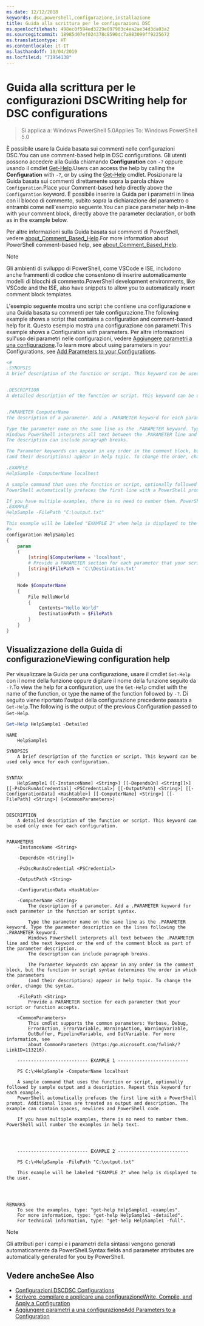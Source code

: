 ```yaml
---
ms.date: 12/12/2018
keywords: dsc,powershell,configurazione,installazione
title: Guida alla scrittura per le configurazioni DSC
ms.openlocfilehash: 498ec0f594ed3229e097903c4ea2ae34d3da03a2
ms.sourcegitcommit: 18985d07ef024378c8590dc7a983099ff9225672
ms.translationtype: HT
ms.contentlocale: it-IT
ms.lasthandoff: 10/04/2019
ms.locfileid: "71954138"
---
```

# <a name="writing-help-for-dsc-configurations"></a><span data-ttu-id="eb509-103">Guida alla scrittura per le configurazioni DSC</span><span class="sxs-lookup"><span data-stu-id="eb509-103">Writing help for DSC configurations</span></span>

><span data-ttu-id="eb509-104">Si applica a: Windows PowerShell 5.0</span><span class="sxs-lookup"><span data-stu-id="eb509-104">Applies To: Windows PowerShell 5.0</span></span>

<span data-ttu-id="eb509-105">È possibile usare la Guida basata sui commenti nelle configurazioni DSC.</span><span class="sxs-lookup"><span data-stu-id="eb509-105">You can use comment-based help in DSC configurations.</span></span> <span data-ttu-id="eb509-106">Gli utenti possono accedere alla Guida chiamando **Configuration** con `-?` oppure usando il cmdlet [Get-Help](/powershell/module/Microsoft.PowerShell.Core/Get-Help).</span><span class="sxs-lookup"><span data-stu-id="eb509-106">Users can access the help by calling the **Configuration** with `-?`, or by using the [Get-Help](/powershell/module/Microsoft.PowerShell.Core/Get-Help) cmdlet.</span></span> <span data-ttu-id="eb509-107">Posizionare la Guida basata sui commenti direttamente sopra la parola chiave `Configuration`.</span><span class="sxs-lookup"><span data-stu-id="eb509-107">Place your Comment-based help directly above the `Configuration` keyword.</span></span>
<span data-ttu-id="eb509-108">È possibile inserire la Guida per i parametri in linea con il blocco di commento, subito sopra la dichiarazione del parametro o entrambi come nell'esempio seguente.</span><span class="sxs-lookup"><span data-stu-id="eb509-108">You can place parameter help in-line with your comment block, directly above the parameter declaration, or both as in the example below.</span></span>

<span data-ttu-id="eb509-109">Per altre informazioni sulla Guida basata sui commenti di PowerShell, vedere [about_Comment_Based_Help](/powershell/module/microsoft.powershell.core/about/about_comment_based_help).</span><span class="sxs-lookup"><span data-stu-id="eb509-109">For more information about PowerShell comment-based help, see [about_Comment_Based_Help](/powershell/module/microsoft.powershell.core/about/about_comment_based_help).</span></span>

> [!NOTE]
> <span data-ttu-id="eb509-110">Gli ambienti di sviluppo di PowerShell, come VSCode e ISE, includono anche frammenti di codice che consentono di inserire automaticamente modelli di blocchi di commento.</span><span class="sxs-lookup"><span data-stu-id="eb509-110">PowerShell development environments, like VSCode and the ISE, also have snippets to allow you to automatically insert comment block templates.</span></span>

<span data-ttu-id="eb509-111">L'esempio seguente mostra uno script che contiene una configurazione e una Guida basata su commenti per tale configurazione.</span><span class="sxs-lookup"><span data-stu-id="eb509-111">The following example shows a script that contains a configuration and comment-based help for it.</span></span> <span data-ttu-id="eb509-112">Questo esempio mostra una configurazione con parametri.</span><span class="sxs-lookup"><span data-stu-id="eb509-112">This example shows a Configuration with parameters.</span></span> <span data-ttu-id="eb509-113">Per altre informazioni sull'uso dei parametri nelle configurazioni, vedere [Aggiungere parametri a una configurazione](add-parameters-to-a-configuration.md).</span><span class="sxs-lookup"><span data-stu-id="eb509-113">To learn more about using parameters in your Configurations, see [Add Parameters to your Configurations](add-parameters-to-a-configuration.md).</span></span>

```powershell
<#
.SYNOPSIS
A brief description of the function or script. This keyword can be used only once for each configuration.


.DESCRIPTION
A detailed description of the function or script. This keyword can be used only once for each configuration.


.PARAMETER ComputerName
The description of a parameter. Add a .PARAMETER keyword for each parameter in the function or script syntax.

Type the parameter name on the same line as the .PARAMETER keyword. Type the parameter description on the lines following the .PARAMETER keyword.
Windows PowerShell interprets all text between the .PARAMETER line and the next keyword or the end of the comment block as part of the parameter description.
The description can include paragraph breaks.

The Parameter keywords can appear in any order in the comment block, but the function or script syntax determines the order in which the parameters
(and their descriptions) appear in help topic. To change the order, change the syntax.

.EXAMPLE
HelpSample -ComputerName localhost

A sample command that uses the function or script, optionally followed by sample output and a description. Repeat this keyword for each example.
PowerShell automatically prefaces the first line with a PowerShell prompt. Additional lines are treated as output and description. The example can contain spaces, newlines and PowerShell code.

If you have multiple examples, there is no need to number them. PowerShell will number the examples in help text.
.EXAMPLE
HelpSample -FilePath "C:\output.txt"

This example will be labeled "EXAMPLE 2" when help is displayed to the user.
#>
configuration HelpSample1
{
    param
    (
        [string]$ComputerName = 'localhost',
        # Provide a PARAMETER section for each parameter that your script or function accepts.
        [string]$FilePath = 'C:\Destination.txt'
    )

    Node $ComputerName
    {
        File HelloWorld
        {
            Contents="Hello World"
            DestinationPath = $FilePath
        }
    }
}
```

## <a name="viewing-configuration-help"></a><span data-ttu-id="eb509-114">Visualizzazione della Guida di configurazione</span><span class="sxs-lookup"><span data-stu-id="eb509-114">Viewing configuration help</span></span>

<span data-ttu-id="eb509-115">Per visualizzare la Guida per una configurazione, usare il cmdlet `Get-Help` con il nome della funzione oppure digitare il nome della funzione seguito da `-?`.</span><span class="sxs-lookup"><span data-stu-id="eb509-115">To view the help for a configuration, use the `Get-Help` cmdlet with the name of the function, or type the name of the function followed by `-?`.</span></span> <span data-ttu-id="eb509-116">Di seguito viene riportato l'output della configurazione precedente passata a `Get-Help`.</span><span class="sxs-lookup"><span data-stu-id="eb509-116">The following is the output of the previous Configuration passed to `Get-Help`.</span></span>

```powershell
Get-Help HelpSample1 -Detailed
```

```output
NAME
    HelpSample1

SYNOPSIS
    A brief description of the function or script. This keyword can be used only once for each configuration.


SYNTAX
    HelpSample1 [[-InstanceName] <String>] [[-DependsOn] <String[]>] [[-PsDscRunAsCredential] <PSCredential>] [[-OutputPath] <String>] [[-ConfigurationData] <Hashtable>] [[-ComputerName] <String>] [[-FilePath] <String>] [<CommonParameters>]


DESCRIPTION
    A detailed description of the function or script. This keyword can be used only once for each configuration.


PARAMETERS
    -InstanceName <String>

    -DependsOn <String[]>

    -PsDscRunAsCredential <PSCredential>

    -OutputPath <String>

    -ConfigurationData <Hashtable>

    -ComputerName <String>
        The description of a parameter. Add a .PARAMETER keyword for each parameter in the function or script syntax.

        Type the parameter name on the same line as the .PARAMETER keyword. Type the parameter description on the lines following the .PARAMETER keyword.
        Windows PowerShell interprets all text between the .PARAMETER line and the next keyword or the end of the comment block as part of the parameter description.
        The description can include paragraph breaks.

        The Parameter keywords can appear in any order in the comment block, but the function or script syntax determines the order in which the parameters
        (and their descriptions) appear in help topic. To change the order, change the syntax.

    -FilePath <String>
        Provide a PARAMETER section for each parameter that your script or function accepts.

    <CommonParameters>
        This cmdlet supports the common parameters: Verbose, Debug,
        ErrorAction, ErrorVariable, WarningAction, WarningVariable,
        OutBuffer, PipelineVariable, and OutVariable. For more information, see
        about_CommonParameters (https:/go.microsoft.com/fwlink/?LinkID=113216).

    -------------------------- EXAMPLE 1 --------------------------

    PS C:\>HelpSample -ComputerName localhost

    A sample command that uses the function or script, optionally followed by sample output and a description. Repeat this keyword for each example.
    PowerShell automatically prefaces the first line with a PowerShell prompt. Additional lines are treated as output and description. The example can contain spaces, newlines and PowerShell code.

    If you have multiple examples, there is no need to number them. PowerShell will number the examples in help text.




    -------------------------- EXAMPLE 2 --------------------------

    PS C:\>HelpSample -FilePath "C:\output.txt"

    This example will be labeled "EXAMPLE 2" when help is displayed to the user.




REMARKS
    To see the examples, type: "get-help HelpSample1 -examples".
    For more information, type: "get-help HelpSample1 -detailed".
    For technical information, type: "get-help HelpSample1 -full".
```

> [!NOTE]
> <span data-ttu-id="eb509-117">Gli attributi per i campi e i parametri della sintassi vengono generati automaticamente da PowerShell.</span><span class="sxs-lookup"><span data-stu-id="eb509-117">Syntax fields and parameter attributes are automatically generated for you by PowerShell.</span></span>

## <a name="see-also"></a><span data-ttu-id="eb509-118">Vedere anche</span><span class="sxs-lookup"><span data-stu-id="eb509-118">See Also</span></span>

- [<span data-ttu-id="eb509-119">Configurazioni DSC</span><span class="sxs-lookup"><span data-stu-id="eb509-119">DSC Configurations</span></span>](configurations.md)
- [<span data-ttu-id="eb509-120">Scrivere, compilare e applicare una configurazione</span><span class="sxs-lookup"><span data-stu-id="eb509-120">Write, Compile, and Apply a Configuration</span></span>](write-compile-apply-configuration.md)
- [<span data-ttu-id="eb509-121">Aggiungere parametri a una configurazione</span><span class="sxs-lookup"><span data-stu-id="eb509-121">Add Parameters to a Configuration</span></span>](add-parameters-to-a-configuration.md)
